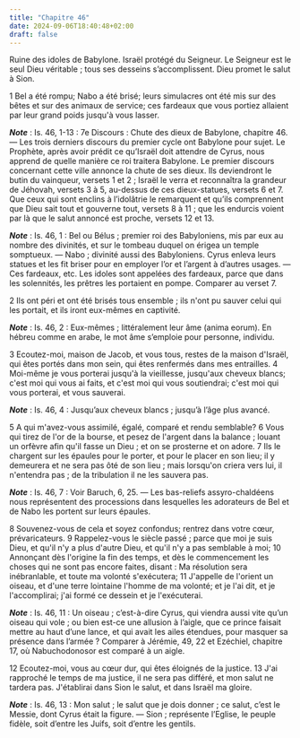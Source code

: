 ```yaml
---
title: "Chapitre 46"
date: 2024-09-06T18:40:48+02:00
draft: false
---
```



Ruine des idoles de Babylone.
Israël protégé du Seigneur.
Le Seigneur est le seul Dieu véritable ; tous ses desseins s’accomplissent.
Dieu promet le salut à Sion.


1 Bel a été rompu; Nabo a été brisé; leurs simulacres ont été mis sur des bêtes et sur des animaux de service; ces fardeaux que vous portiez allaient par leur grand poids jusqu'à vous lasser.

***Note*** :  Is. 46, 1-13 : 7e Discours : Chute des dieux de Babylone, chapitre 46. ― Les trois derniers discours du premier cycle ont Babylone pour sujet. Le Prophète, après avoir prédit ce qu’Israël doit attendre de Cyrus, nous apprend de quelle manière ce roi traitera Babylone. Le premier discours concernant cette ville annonce la chute de ses dieux. Ils deviendront le butin du vainqueur, versets 1 et 2 ; Israël le verra et reconnaîtra la grandeur de Jéhovah, versets 3 à 5, au-dessus de ces dieux-statues, versets 6 et 7. Que ceux qui sont enclins à l’idolâtrie le remarquent et qu’ils comprennent que Dieu sait tout et gouverne tout, versets 8 à 11 ; que les endurcis voient par là que le salut annoncé est proche, versets 12 et 13.

***Note*** :  Is. 46, 1 : Bel ou Bélus ; premier roi des Babyloniens, mis par eux au nombre des divinités, et sur le tombeau duquel on érigea un temple somptueux. ― Nabo ; divinité aussi des Babyloniens. Cyrus enleva leurs statues et les fit briser pour en employer l’or et l’argent à d’autres usages. ― Ces fardeaux, etc. Les idoles sont appelées des fardeaux, parce que dans les solennités, les prêtres les portaient en pompe. Comparer au verset 7.

2 Ils ont péri et ont été brisés tous ensemble ; ils n'ont pu sauver celui qui les portait, et ils iront eux-mêmes en captivité.

***Note*** :  Is. 46, 2 : Eux-mêmes ; littéralement leur âme (anima eorum). En hébreu comme en arabe, le mot âme s’emploie pour personne, individu.


3 Ecoutez-moi, maison de Jacob, et vous tous, restes de la maison d'Israël, qui êtes portés dans mon sein, qui êtes renfermés dans mes entrailles. 4 Moi-même je vous porterai jusqu'à la vieillesse, jusqu'aux cheveux blancs; c'est moi qui vous ai faits, et c'est moi qui vous soutiendrai; c'est moi qui vous porterai, et vous sauverai.

***Note*** :  Is. 46, 4 : Jusqu’aux cheveux blancs ; jusqu’à l’âge plus avancé.

5 A qui m'avez-vous assimilé, égalé, comparé et rendu semblable? 6 Vous qui tirez de l'or de la bourse, et pesez de l'argent dans la balance ; louant un orfèvre afin qu'il fasse un Dieu ; et on se prosterne et on adore. 7 Ils le chargent sur les épaules pour le porter, et pour le placer en son lieu; il y demeurera et ne sera pas ôté de son lieu ; mais lorsqu'on criera vers lui, il n'entendra pas ; de la tribulation il ne les sauvera pas.

***Note*** :  Is. 46, 7 : Voir Baruch, 6, 25. ― Les bas-reliefs assyro-chaldéens nous représentent des processions dans lesquelles les adorateurs de Bel et de Nabo les portent sur leurs épaules.


8 Souvenez-vous de cela et soyez confondus; rentrez dans votre cœur, prévaricateurs. 9 Rappelez-vous le siècle passé ; parce que moi je suis Dieu, et qu'il n'y a plus d'autre Dieu, et qu'il n'y a pas semblable à moi; 10 Annonçant dès l'origine la fin des temps, et dès le commencement les choses qui ne sont pas encore faites, disant : Ma résolution sera inébranlable, et toute ma volonté s'exécutera; 11 J'appelle de l'orient un oiseau, et d'une terre lointaine l'homme de ma volonté; et je l'ai dit, et je l'accomplirai; j'ai formé ce dessein et je l'exécuterai.

***Note*** :  Is. 46, 11 : Un oiseau ; c’est-à-dire Cyrus, qui viendra aussi vite qu’un oiseau qui vole ; ou bien est-ce une allusion à l’aigle, que ce prince faisait mettre au haut d’une lance, et qui avait les ailes étendues, pour masquer sa présence dans l’armée ? Comparer à Jérémie, 49, 22 et Ezéchiel, chapitre 17, où Nabuchodonosor est comparé à un aigle.


12 Ecoutez-moi, vous au cœur dur, qui êtes éloignés de la justice. 13 J'ai rapproché le temps de ma justice, il ne sera pas différé, et mon salut ne tardera pas. J'établirai dans Sion le salut, et dans Israël ma gloire.

***Note*** :  Is. 46, 13 : Mon salut ; le salut que je dois donner ; ce salut, c’est le Messie, dont Cyrus était la figure. ― Sion ; représente l’Eglise, le peuple fidèle, soit d’entre les Juifs, soit d’entre les gentils.

